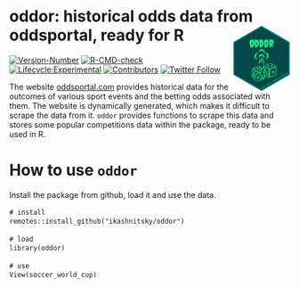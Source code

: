 # **oddor: historical odds data from oddsportal, ready for R**  <a href='https://www.reddit.com/r/dataisbeautiful/comments/zcm4r0'><img src='inst/figures/hex-oddor.png' align="right" width="20%" min-width="200px"/></a>

<!-- badges: start -->
[![Version-Number](https://img.shields.io/github/r-package/v/ikashnitsky/oddor?label=oddor&logo=R&?style=flat-square)](https://github.com/ikashnitsky/oddor) 
[![R-CMD-check](https://github.com/ikashnitsky/oddor/actions/workflows/R-CMD-check.yml/badge.svg?style=flat-square)](https://github.com/ikashnitsky/oddor/actions/workflows/R-CMD-check.yml) 
[![Lifecycle:Experimental](https://img.shields.io/badge/Lifecycle-Experimental-339999?style=flat-square&logo=github)](https://github.com/ikashnitsky/oddor) 
[![Contributors](https://img.shields.io/github/contributors/ikashnitsky/oddor?style=flat-square)](https://github.com/ikashnitsky/oddor/graphs/contributors) 
[![Twitter Follow](https://img.shields.io/twitter/follow/ikashnitsky?color=blue&label=%40ikashnitsky&logo=twitter&style=flat-square)](https://twitter.com/ikashnitsky) 

<!-- badges: end -->


The website [oddsportal.com](https://www.oddsportal.com) provides historical data for the outcomes of various sport events and the betting odds associated with them. The website is dynamically generated, which makes it difficult to scrape the data from it. `oddor` provides functions to scrape this data and stores some popular competitions data within the package, ready to be used in R.

# How to use `oddor`

Install the package from github, load it and use the data. 


```{r}
# install
remotes::install_github("ikashnitsky/oddor")

# load
library(oddor)

# use
View(soccer_world_cup)
```


